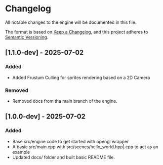 # Changelog

All notable changes to the engine will be documented in this file.

The format is based on [Keep a Changelog](https://keepachangelog.com/en/1.1.0/),
and this project adheres to [Semantic Versioning](https://semver.org/spec/v2.0.0.html).

## [1.1.0-dev] - 2025-07-02

### Added

- Added Frustum Culling for sprites rendering based on a 2D Camera

### Removed

- Removed docs from tha main branch of the engine.

## [1.0.0-dev] - 2025-07-02

### Added

- Base src/engine code to get started with opengl wrapper
- A basic src/main.cpp with src/scenes/hello_world.hpp|.cpp to act as an example
- Updated docs/ folder and built basic README file.
